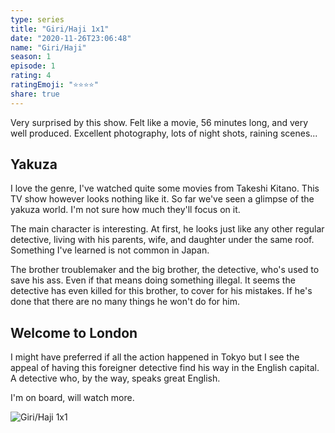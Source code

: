 ```yaml
---
type: series
title: "Giri/Haji 1x1"
date: "2020-11-26T23:06:48"
name: "Giri/Haji"
season: 1
episode: 1
rating: 4
ratingEmoji: "⭐️⭐️⭐️⭐️"
share: true
---
```


Very surprised by this show. Felt like a movie, 56 minutes long, and very well produced. Excellent photography, lots of night shots, raining scenes...

## Yakuza

I love the genre, I've watched quite some movies from Takeshi Kitano. This TV show however looks nothing like it. So far we've seen a glimpse of the yakuza world. I'm not sure how much they'll focus on it.

The main character is interesting. At first, he looks just like any other regular detective, living with his parents, wife, and daughter under the same roof. Something I've learned is not common in Japan.

The brother troublemaker and the big brother, the detective, who's used to save his ass. Even if that means doing something illegal. It seems the detective has even killed for this brother, to cover for his mistakes. If he's done that there are no many things he won't do for him.

## Welcome to London

I might have preferred if all the action happened in Tokyo but I see the appeal of having this foreigner detective find his way in the English capital. A detective who, by the way, speaks great English.

I'm on board, will watch more.

![Giri/Haji 1x1](https://cldup.com/d2tpr1yAf2.png)
